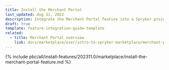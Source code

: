 ```yaml
---
title: Install the Merchant Portal
last_updated: Aug 31, 2022
description: Integrate the Merchant Portal feature into a Spryker project.
draft: true
template: feature-integration-guide-template
related:
  - title: Merchant Portal overview
    link: docs/marketplace/user/intro-to-spryker-marketplace/merchant-portal.html
---
```


{% include pbc/all/install-features/202311.0/marketplace/install-the-merchant-portal-feature.md %} <!-- To edit, see /_includes/pbc/all/install-features/202311.0/marketplace/install-the-merchant-portal-feature.md -->
